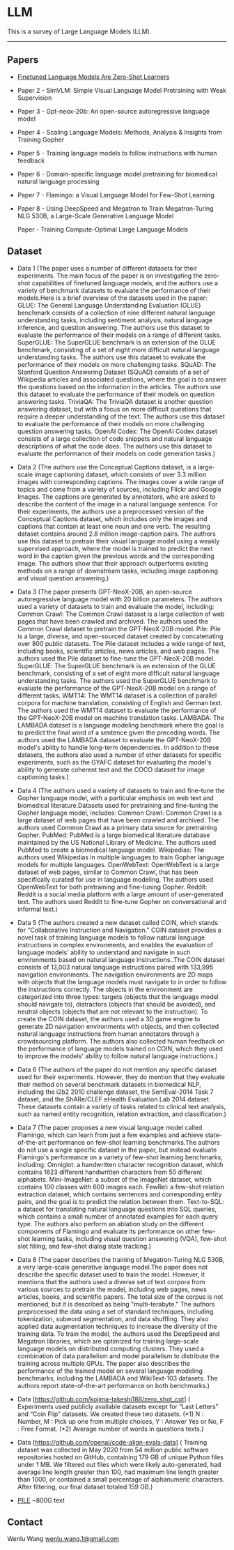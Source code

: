 # LLM

This is a survey of Large Language Models (LLM).

---------------------------------------

## Papers

* [Finetuned Language Models Are Zero-Shot Learners](https://pile.eleuther.ai/)
* Paper 2 - SimVLM: Simple Visual Language Model Pretraining with Weak Supervision
* Paper 3 - Gpt-neox-20b: An open-source autoregressive language model
* Paper 4 - Scaling Language Models: Methods, Analysis & Insights from Training Gopher
* Paper 5 - Training language models to follow instructions with human feedback
* Paper 6 - Domain-specific language model pretraining for biomedical natural language processing
* Paper 7 - Flamingo: a Visual Language Model for Few-Shot Learning
* Paper 8 - Using DeepSpeed and Megatron to Train Megatron-Turing NLG 530B, a Large-Scale Generative Language Model




  Paper - Training Compute-Optimal Large Language Models
  


## Dataset
* Data 1 (The paper uses a number of different datasets for their experiments. The main focus of the paper is on investigating the zero-shot capabilities of finetuned language models, and the authors use a variety of benchmark datasets to evaluate the performance of their models.Here is a brief overview of the datasets used in the paper:
GLUE: The General Language Understanding Evaluation (GLUE) benchmark consists of a collection of nine different natural language understanding tasks, including sentiment analysis, natural language inference, and question answering. The authors use this dataset to evaluate the performance of their models on a range of different tasks.
SuperGLUE: The SuperGLUE benchmark is an extension of the GLUE benchmark, consisting of a set of eight more difficult natural language understanding tasks. The authors use this dataset to evaluate the performance of their models on more challenging tasks.
SQuAD: The Stanford Question Answering Dataset (SQuAD) consists of a set of Wikipedia articles and associated questions, where the goal is to answer the questions based on the information in the articles. The authors use this dataset to evaluate the performance of their models on question answering tasks.
TriviaQA: The TriviaQA dataset is another question answering dataset, but with a focus on more difficult questions that require a deeper understanding of the text. The authors use this dataset to evaluate the performance of their models on more challenging question answering tasks.
OpenAI Codex: The OpenAI Codex dataset consists of a large collection of code snippets and natural language descriptions of what the code does. The authors use this dataset to evaluate the performance of their models on code generation tasks.)

* Data 2 (The authors use the Conceptual Captions dataset, is a large-scale image captioning dataset, which consists of over 3.3 million images with corresponding captions. The images cover a wide range of topics and come from a variety of sources, including Flickr and Google Images. The captions are generated by annotators, who are asked to describe the content of the image in a natural language sentence.
For their experiments, the authors use a preprocessed version of the Conceptual Captions dataset, which includes only the images and captions that contain at least one noun and one verb. The resulting dataset contains around 2.8 million image-caption pairs.
The authors use this dataset to pretrain their visual language model using a weakly supervised approach, where the model is trained to predict the next word in the caption given the previous words and the corresponding image. The authors show that their approach outperforms existing methods on a range of downstream tasks, including image captioning and visual question answering.)

* Data 3 (The paper presents GPT-NeoX-20B, an open-source autoregressive language model with 20 billion parameters. The authors used a variety of datasets to train and evaluate the model, including:
Common Crawl: The Common Crawl dataset is a large collection of web pages that have been crawled and archived. The authors used the Common Crawl dataset to pretrain the GPT-NeoX-20B model.
Pile: Pile is a large, diverse, and open-sourced dataset created by concatenating over 800 public datasets. The Pile dataset includes a wide range of text, including books, scientific articles, news articles, and web pages. The authors used the Pile dataset to fine-tune the GPT-NeoX-20B model.
SuperGLUE: The SuperGLUE benchmark is an extension of the GLUE benchmark, consisting of a set of eight more difficult natural language understanding tasks. The authors used the SuperGLUE benchmark to evaluate the performance of the GPT-NeoX-20B model on a range of different tasks.
WMT14: The WMT14 dataset is a collection of parallel corpora for machine translation, consisting of English and German text. The authors used the WMT14 dataset to evaluate the performance of the GPT-NeoX-20B model on machine translation tasks.
LAMBADA: The LAMBADA dataset is a language modeling benchmark where the goal is to predict the final word of a sentence given the preceding words. The authors used the LAMBADA dataset to evaluate the GPT-NeoX-20B model's ability to handle long-term dependencies.
In addition to these datasets, the authors also used a number of other datasets for specific experiments, such as the GYAFC dataset for evaluating the model's ability to generate coherent text and the COCO dataset for image captioning tasks.)

* Data 4 (The authors used a variety of datasets to train and fine-tune the Gopher language model, with a particular emphasis on web text and biomedical literature.Datasets used for pretraining and fine-tuning the Gopher language model, includes:
Common Crawl: Common Crawl is a large dataset of web pages that have been crawled and archived. The authors used Common Crawl as a primary data source for pretraining Gopher.
PubMed: PubMed is a large biomedical literature database maintained by the US National Library of Medicine. The authors used PubMed to create a biomedical language model.
Wikipedias: The authors used Wikipedias in multiple languages to train Gopher language models for multiple languages.
OpenWebText: OpenWebText is a large dataset of web pages, similar to Common Crawl, that has been specifically curated for use in language modeling. The authors used OpenWebText for both pretraining and fine-tuning Gopher.
Reddit: Reddit is a social media platform with a large amount of user-generated text. The authors used Reddit to fine-tune Gopher on conversational and informal text.)

* Data 5 (The authors created a new dataset called COIN, which stands for "Collaborative Instruction and Navigation." COIN dataset provides a novel task of training language models to follow natural language instructions in complex environments, and enables the evaluation of language models' ability to understand and navigate in such environments based on natural language instructions..The COIN dataset consists of 13,003 natural language instructions paired with 133,995 navigation environments. The navigation environments are 2D maps with objects that the language models must navigate to in order to follow the instructions correctly. The objects in the environment are categorized into three types: targets (objects that the language model should navigate to), distractors (objects that should be avoided), and neutral objects (objects that are not relevant to the instruction).
To create the COIN dataset, the authors used a 3D game engine to generate 2D navigation environments with objects, and then collected natural language instructions from human annotators through a crowdsourcing platform. The authors also collected human feedback on the performance of language models trained on COIN, which they used to improve the models' ability to follow natural language instructions.)

* Data 6 (The authors of the paper do not mention any specific dataset used for their experiments. However, they do mention that they evaluate their method on several benchmark datasets in biomedical NLP, including the i2b2 2010 challenge dataset, the SemEval-2014 Task 7 dataset, and the ShARe/CLEF eHealth Evaluation Lab 2014 dataset. These datasets contain a variety of tasks related to clinical text analysis, such as named entity recognition, relation extraction, and classification.)

* Data 7 (The paper proposes a new visual language model called Flamingo, which can learn from just a few examples and achieve state-of-the-art performance on few-shot learning benchmarks.The authors do not use a single specific dataset in the paper, but instead evaluate Flamingo's performance on a variety of few-shot learning benchmarks, including:
Omniglot: a handwritten character recognition dataset, which contains 1623 different handwritten characters from 50 different alphabets.
Mini-ImageNet: a subset of the ImageNet dataset, which contains 100 classes with 600 images each.
FewRel: a few-shot relation extraction dataset, which contains sentences and corresponding entity pairs, and the goal is to predict the relation between them.
Text-to-SQL: a dataset for translating natural language questions into SQL queries, which contains a small number of annotated examples for each query type.
The authors also perform an ablation study on the different components of Flamingo and evaluate its performance on other few-shot learning tasks, including visual question answering (VQA), few-shot slot filling, and few-shot dialog state tracking.)

* Data 8 (The paper describes the training of Megatron-Turing NLG 530B, a very large-scale generative language model.The paper does not describe the specific dataset used to train the model. However, it mentions that the authors used a diverse set of text corpora from various sources to pretrain the model, including web pages, news articles, books, and scientific papers. The total size of the corpus is not mentioned, but it is described as being "multi-terabyte."
The authors preprocessed the data using a set of standard techniques, including tokenization, subword segmentation, and data shuffling. They also applied data augmentation techniques to increase the diversity of the training data.
To train the model, the authors used the DeepSpeed and Megatron libraries, which are optimized for training large-scale language models on distributed computing clusters. They used a combination of data parallelism and model parallelism to distribute the training across multiple GPUs.
The paper also describes the performance of the trained model on several language modeling benchmarks, including the LAMBADA and WikiText-103 datasets. The authors report state-of-the-art performance on both benchmarks.)

* Data [https://github.com/kojima-takeshi188/zero_shot_cot] ( Experiments used publicly available datasets except for “Last
Letters” and “Coin Flip” datasets. We created these two datasets.
(*1) N : Number, M : Pick up one from multiple choices, Y : Answer Yes or No, F : Free Format.
(*2) Average number of words in questions texts.) 
 
* Data [https://github.com/openai/code-align-evals-data] ( Training dataset was collected in May 2020 from 54 million public software repositories hosted on GitHub, containing 179 GB of unique Python files under 1 MB. We filtered
out files which were likely auto-generated, had average line
length greater than 100, had maximum line length greater
than 1000, or contained a small percentage of alphanumeric
characters. After filtering, our final dataset totaled 159 GB.)



* [PILE](https://pile.eleuther.ai/) ~800G text

## Contact

Wenlu Wang
wenlu.wang.1@gmail.com
